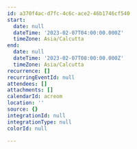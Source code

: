 ```yaml
---
id: a370f4ac-d7fc-4c6c-ace2-46b1746cf540
start:
  date: null
  dateTime: '2023-02-07T04:00:00.000Z'
  timeZone: Asia/Calcutta
end:
  date: null
  dateTime: '2023-02-07T08:00:00.000Z'
  timeZone: Asia/Calcutta
recurrence: []
recurringEventId: null
attendees: []
attachments: []
calendarId: acreom
location: ''
source: {}
integrationId: null
integrationType: null
colorId: null

---
```


